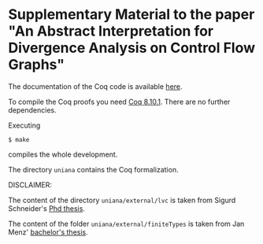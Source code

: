 # Supplementary Material to the paper "An Abstract Interpretation for Divergence Analysis on Control Flow Graphs"

The documentation of the Coq code is available [here](http://compilers.cs.uni-saarland.de/projects/uniana/toc.html).

To compile the Coq proofs you need [Coq 8.10.1](https://github.com/coq/coq/releases/tag/V8.10.1).
There are no further dependencies.

Executing
```
$ make
```
compiles the whole development.

The directory ```uniana``` contains the Coq formalization.

DISCLAIMER:

The content of the directory ```uniana/external/lvc``` is taken from Sigurd Schneider's [Phd thesis](https://github.com/sigurdschneider/lvc).

The content of the folder ```uniana/external/finiteTypes``` is taken from Jan Menz' [bachelor's thesis](https://www.ps.uni-saarland.de/~menz/bachelor.php).



